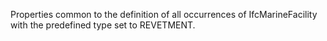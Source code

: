 Properties common to the definition of all occurrences of IfcMarineFacility with the predefined type set to REVETMENT.